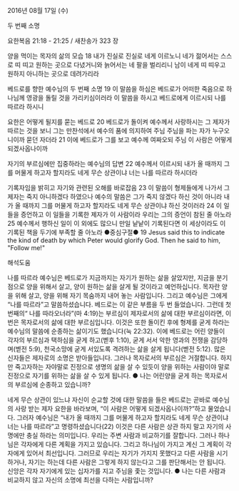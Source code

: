 2016년 08월 17일 (수)

두 번째 소명



요한복음 21:18 - 21:25 / 새찬송가 323 장


양을 먹이는 목자의 삶의 모습
18 내가 진실로 진실로 네게 이르노니 네가 젊어서는 스스로 띠 띠고 원하는 곳으로 다녔거니와 늙어서는 네 팔을 벌리리니 남이 네게 띠 띠우고 원하지 아니하는 곳으로 데려가리라

베드로를 향한 예수님의 두 번째 소명
19 이 말씀을 하심은 베드로가 어떠한 죽음으로 하나님께 영광을 돌릴 것을 가리키심이러라 이 말씀을 하시고 베드로에게 이르시되 나를 따르라 하시니

요한은 어떻게 될지를 묻는 베드로
20 베드로가 돌이켜 예수께서 사랑하시는 그 제자가 따르는 것을 보니 그는 만찬석에서 예수의 품에 의지하여 주님 주님을 파는 자가 누구오니이까 묻던 자더라 21 이에 베드로가 그를 보고 예수께 여짜오되 주님 이 사람은 어떻게 되겠사옵나이까

자기의 부르심에만 집중하라는 예수님의 답변
22 예수께서 이르시되 내가 올 때까지 그를 머물게 하고자 할지라도 네게 무슨 상관이냐 너는 나를 따르라 하시더라

기록자임을 밝히고 자기와 관련된 오해를 바로잡음
23 이 말씀이 형제들에게 나가서 그 제자는 죽지 아니하겠다 하였으나 예수의 말씀은 그가 죽지 않겠다 하신 것이 아니라 내가 올 때까지 그를 머물게 하고자 할지라도 네게 무슨 상관이냐 하신 것이러라 24 이 일들을 증언하고 이 일들을 기록한 제자가 이 사람이라 우리는 그의 증언이 참된 줄 아노라 25 예수께서 행하신 일이 이 외에도 많으니 만일 낱낱이 기록된다면 이 세상이라도 이 기록된 책을 두기에 부족할 줄 아노라
●중심구절● 19 Jesus said this to indicate the kind of death by which Peter would glorify God. Then he said to him, "Follow me!"

해석도움





나를 따르라 
예수님은 베드로가 지금까지는 자기가 원하는 삶을 살았지만, 지금을 분기점으로 양을 위해서 살고, 양이 원하는 삶을 살게 될 것이라고 예언하십니다. 목자란 양을 위해 살고, 양을 위해 자기 목숨까지 내어 놓는 사람입니다. 그리고 예수님은 그에게 “나를 따르라”고 말씀하셨습니다. 베드로는 이 같은 부름을 두 번 들었습니다. 그런데 첫 번째의“ 나를 따라오너라”(마 4:19)는 부르심이 제자로서의 삶에 대한 부르심이라면, 이번은 목자로서의 삶에 대한 부르심입니다. 이것은 또한 돌이킨 후에 형제를 굳게 하라는 예수님의 말씀에 순종하는 삶이기도 했습니다(눅 22:32). 이에 베드로는 어린 양들이 각자의 부르심과 택하심을 굳게 하고(벧후 1:10), 굳게 서서 악한 영과의 전쟁을 감당하며(벧전 5:9), 천국소망에 굳게 서있도록 격려하는 삶을 살게 됩니다(벧전 5:12). 많은 신자들은 제자로의 소명은 받아들입니다. 그러나 목자로서의 부르심은 거절합니다. 하지만 죽고자하는 자야말로 진정으로 생명의 삶을 살 수 있듯이 양을 위하는 사람이야 말로 진정으로 자기를 위하는 삶을 살 수 있게 됩니다. 
● 나는 어린양을 굳게 하는 목자로서의 부르심에 순종하고 있습니까? 

네게 무슨 상관이 있느냐 
자신이 순교할 것에 대한 말씀을 들은 베드로는 곧바로 예수님의 사랑 받는 제자 요한을 바라보며, “이 사람은 어떻게 되겠사옵나이까?”하고 물었습니다. 그러자 예수님은 “내가 올 때까지 그를 머물게 하고자 할지라도 네게 무슨 상관이냐 너는 나를 따르라”고 명령하셨습니다(22) 이것은 다른 사람은 상관 하지 말고 자기의 사명에만 충실 하라는 의미입니다. 우리는 주변 사람과 비교하기를 잘합니다. 그러나 하나님은 각자에게 다른 계획을 가지고 있습니다. 그리고 하나님이 가지고 계신 그 계획이 각자에게 있어서 최선입니다. 그러므로 우리는 자기가 가지지 못했다고 다른 사람을 시기하거나, 자기는 하는데 다른 사람은 그렇게 하지 않는다고 그를 판단해서는 안 됩니다. 신앙은 각자 자기에게 있는 십자가를 지고 주님을 좇는 것입니다. 
● 나는 다른 사람과 비교하지 않고 자신의 소명에 최선을 다하는 사람입니까?